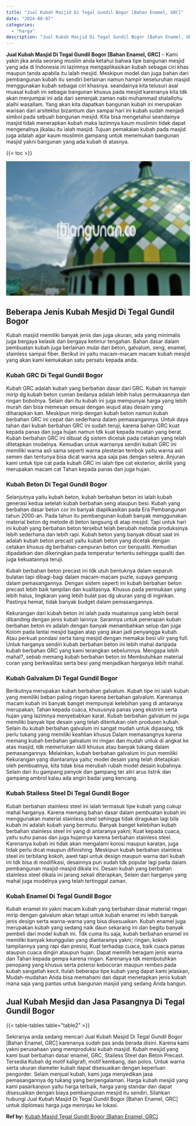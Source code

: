 ```yaml
---
title: "Jual Kubah Masjid Di Tegal Gundil Bogor [Bahan Enamel, GRC]"
date: "2024-08-07"
categories: 
  - "harga"
description: "Jual Kubah Masjid Di Tegal Gundil Bogor [Bahan Enamel, GRC]. Sekiranya anda sedang mencari Jual Kubah Masjid Di Tegal Gundil Bogor [Bahan Enamel, GRC] kare..."
---
```


**Jual Kubah Masjid Di Tegal Gundil Bogor \[Bahan Enamel, GRC\]** – Kami yakin jika anda seorang muslim anda ketahui bahwa tipe bangunan mesjid yang ada di Indonesia ini lazimnya mengaplikasikan kubah sebagai ciri khas maupun tanda apabila itu ialah mesjid. Meskipun model dan juga bahan dari pembangunan kubah itu sendiri berlainan namun hampir keseluruhan masjid menggunakan kubah sebagai ciri khasnya. seandainya kita telusuri asal muasal kubah ini sebagai bangunan khusus pada mesjid karenanya kita tdk akan menjumpai ini ada dari semenjak zaman nabi muhammad shalallohu alaihi wasallam. Yang akan kita dapatkan bangunan kubah ini merupakan warisan dari arsitektur bizantium dan sampai hari ini kubah sudah menjadi simbol pada sebuah bangunan mesjid. Kita bisa mengetahui seandainya masjid tidak menerapkan kubah maka lazimnya kaum muslimin tidak dapat mengenalnya jikalau itu ialah masjid. Tujuan pemakaian kubah pada masjid juga adalah agar kaum muslimin gampang untuk menemukan bangunan masjid yakni bangunan yang ada kubah di atasnya.

{{< toc >}}

![Jual Kubah Masjid Di Tegal Gundil Bogor [Bahan Enamel, GRC]](/images/jual-kubah-masjid-06.png)

## Beberapa Jenis Kubah Mesjid Di Tegal Gundil Bogor

Kubah masjid memiliki banyak jenis dan juga ukuran, ada yang minimalis juga bergaya kelasik dan bergaya ketimur tengahan. Bahan dasar dalam pembuatan kubah juga berlainan mulai dari beton, galvalum, seng, enamel, stainless sampai fiber. Berikut ini yaitu macam-macam macam kubah mesjid yang akan kami kemukakan satu persatu kepada anda.

### Kubah GRC Di Tegal Gundil Bogor

Kubah GRC adalah kubah yang berbahan dasar dari GRC. Kubah ini hampir mirip dg kubah beton cuman bedanya adalah lebih halus permukaannya dan ringan bobotnya. Selain dari itu kubah ini juga mempunyai harga yang lebih murah dan bisa memesan sesuai dengan wujud atau desain yang diharapkan kan. Meskipun mirip dengan kubah beton namun kubah berbahan GRC ini cepat dan sederhana dalam pemasangannya. Untuk daya tahan dari kubah berbahan GRC ini sudah teruji, karena bahan GRC kuat kepada panas dan juga hujan namun tdk kuat kepada muatan yang berat. Kubah berbahan GRC ini dibuat dg sistem dicetak pada cetakan yang telah ditetapkan modelnya. Kemudian untuk warnanya sendiri kubah GRC ini memiliki warna asli sama seperti warna plesteran tembok yaitu warna asli semen dan tentunya bisa dicat warna apa saja pas dengan selera. Anjuran kami untuk tipe cat pada kubah GRC ini ialah tipe cat eksterior, akrilik yang merupakan macam cat Tahan kepada panas dan juga hujan.

### Kubah Beton Di Tegal Gundil Bogor

Selanjutnya yaitu kubah beton, kubah berbahan beton ini ialah kubah generasi kedua setelah kubah berbahan seng ataupun besi. Kubah yang berbahan dasar beton cor ini banyak diaplikasikan pada Era Pembangunan tahun 2000-an. Pada tahun itu pembangunan kubah banyak menggunakan material beton dg metode di beton langsung di atap mesjid. Tapi untuk hari ini kubah yang berbahan beton tersebut telah berubah metode produksinya lebih sederhana dan lebih rapi. Kubah beton yang banyak dibuat saat ini adalah kubah beton precast yaitu kubah beton yang dicetak dengan cetakan khusus dg berbahan campuran beton cor berqualiti. Kemudian dipadatkan dan dikeringkan pada temperatur tertentu sehingga qualiti dan juga kekuatannya teruji.

Kubah berbahan beton precast ini tdk utuh bentuknya dalam separuh bulatan tapi dibagi-bagi dalam macam-macam puzle, supaya gampang dalam pemasangannya. Dengan sistem seperti ini kubah berbahan beton precast lebih baik tampilan dan kualitasnya. Khusus pada permukaan yang lebih halus, lingkaran yang lebih bulat pas dg ukuran yang di inginkan. Pastinya hemat, tidak banyak budget dalam pemasangannya.

Kekurangan dari kubah beton ini ialah pada muatannya yang lebih berat dibanding dengan jenis kubah lainnya. Sarannya untuk penerapan kubah berbahan beton ini adalah dengan banyak menambahkan selup dan juga Kolom pada lantai mesjid bagian atap yang akan jadi penyangga kubah. Atau perkuat pondasi serta tiang mesjid dengan memakai besi ulir yang full. Untuk harganya sendiri kubah berbahan beton ini lebih mahal daripada kubah berbahan GRC yang kami terangkan sebelumnya. Mengapa lebih mahal?, sebab memang kubah berbahan beton ini Membutuhkan material coran yang berkwalitas serta besi yang menjadikan harganya lebih mahal.

### Kubah Galvalum Di Tegal Gundil Bogor

Berikutnya merupakan kubah berbahan galvalum. Kubah tipe ini ialah kubah yang memiliki beban paling ringan karena berbahan galvalum. Karenanya macam kubah ini banyak banget mempunyai kelebihan yang di antaranya merupakan; Tahan kepada cuaca, khususnya panas yang ekstrim serta hujan yang lazimnya menyebabkan karat. Kubah berbahan galvalum ini juga memiliki banyak tipe desain yang telah ditentukan oleh produsen kubah. Selain itu kubah berbahan galvalum ini sangat mudah untuk dipasang, tdk perlu tukang yang memiliki keahlian khusus Dalam memasangnya karena memang kubah berbahan galvalum ini ringan dan mudah untuk di angkat ke atas masjid, tdk memerlukan skill khusus atau banyak tukang dalam pemasangannya. Melainkan, kubah berbahan galvalum ini pun memiliki Kekurangan yang diantaranya yaitu; model desain yang telah ditetapkan oleh pembuatnya, kita tidak bisa merubah rubah model desain kubahnya. Selain dari itu gampang penyok dan gampang ter aliri arus listrik dan gampang ambrol kalau ada angin badai yang kencang.

### Kubah Stailess Steel Di Tegal Gundil Bogor

Kubah berbahan stainless steel ini ialah termasuk tipe kubah yang cukup mahal harganya. Karena memang bahan dasar dalam pembuatan kubah ini menggunakan material stainless steel sehingga tidak diragukan lagi bila kubah ini adalah kubah yang bermutu. Banyak banget kelebihan kubah berbahan stainless steel ini yang di antaranya yakni; Kuat kepada cuaca, yaitu suhu panas dan juga hujannya karena berbahan stainless steel. Karenanya kubah ini tidak akan mengalami korosi maupun karatan, juga tidak perlu dicat maupun difinishing. Meskipun kubah berbahan stainless steel ini terbilang kokoh, awet tapi untuk design maupun warna dari kubah ini tdk bisa di modifikasi, desainnya pun sudah tdk popular lagi pada dalam pembangunan masjid-masjid dikala ini. Desain kubah yang berbahan stainless steel dikala ini jarang sekali diterapkan, Selain dari harganya yang mahal juga modelnya yang telah tertinggal zaman.

### Kubah Enamel Di Tegal Gundil Bogor

Kubah enamel ini yakni macam kubah yang berbahan dasar material ringan mirip dengan galvalum akan tetapi untuk kubah enamel ini lebih banyak jenis design serta warna-warna yang bisa disesuaikan. Kubah enamel juga merupakan kubah yang sedang naik daun sekarang ini dan begitu banyak pembeli dari model kubah ini. Tdk cuma itu saja, kubah berbahan enamel ini memiliki banyak keunggulan yang diantaranya yakni; ringan, kokoh tampilannya yang rapi dan presisi, Kuat terhadap cuaca, baik cuaca panas ataupun cuaca dingin ataupun hujan. Dapat memilih beragam jenis warna dan Tahan kepada gempa karena ringan. Karenanya tdk membutuhkan penopang yang khusus serta potensi kebocoran maupun rembes pada kubah sangatlah kecil. Itulah beberapa tipe kubah yang dapat kami jelaskan, Mudah-mudahan Anda bisa memahami dan dapat menetapkan jenis kubah mana saja yang pantas untuk bangunan masjid yang sedang Anda bangun.

## Jual Kubah Mesjid dan Jasa Pasangnya Di Tegal Gundil Bogor

{{< table-tables table="table2" >}}

Sekiranya anda sedang mencari Jual Kubah Masjid Di Tegal Gundil Bogor \[Bahan Enamel, GRC\] karenanya sudah pas anda berada disini. Karena kami yakni perusahaan yang memproduksi kubah masjid. Kubah mesjid yang kami buat berbahan dasar enamel, GRC, Stailess Steel dan Beton Precast. Tersedia Kubah dg motif kaligrafi, motif kembang, dan polos. Untuk warna serta ukuran diameter kubah dapat disesuaikan dengan keperluan pengorder. Selain menjual kubah, kami juga menyedikan jasa pemasangannya dg tukang yang berpengalaman. Harga kubah mesjid yang kami pasarkanpun yaitu harga terbaik, harga yang standar dan dapat disesuaikan dengan biaya pembangunan mesjid itu sendiri. Silahkan hubungi Jual Kubah Masjid Di Tegal Gundil Bogor \[Bahan Enamel, GRC\] untuk diplomasi harga juga meninjau ke lokasi.

**Ref by:** [Kubah Masjid Tegal Gundil Bogor [Bahan Enamel, GRC]](https://id.wikipedia.org/wiki/Kubah)
